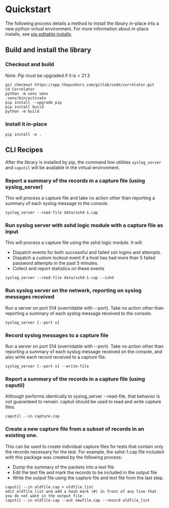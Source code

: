 # Quickstart

The following process details a method to install the library in-place into a new python virtual environment. For more
information about in-place installs, see
[pip editable installs](https://pip.pypa.io/en/stable/topics/local-project-installs/#editable-installs "Title").

## Build and install the library

### Checkout and build

Note: Pip must be upgraded if it is < 21.3

    git checkout https://app.thepushors.com/gitlab/code/correlator.git
    cd Correlator
    python -m venv venv
    .venv/bin/activate
    pip install --upgrade pip
    pip install build
    python -m build

### Install it in-place

    pip install -e .

## CLI Recipes
After the library is installed by pip, the command line utilities `syslog_server` and `caputil` will be available in
the virtual environment.

### Report a summary of the records in a capture file (using syslog_server)
This will process a capture file and take no action other than reporting a summary of each syslog message to the
console.

    syslog_server --read-file data/sshd-1.cap

### Run syslog server with sshd logic module with a capture file as input
This will process a capture file using the sshd logic module. It will:

- Dispatch events for both successful and failed ssh logins and attempts. 
- Dispatch a custom lockout event if a host has had more than 5 failed password attempts in the past 5 minutes.
- Collect and report statistics on these events
    
<!-- -->

    syslog_server --read-file data/sshd-1.cap --sshd

### Run syslog server on the network, reporting on syslog messages received
Run a server on port 514 (overridable with --port). Take no action other than reporting a summary of each syslog
message received to the console.

    syslog_server [--port x]

### Record syslog messages to a capture file
Run a server on port 514 (overridable with --port). Take no action other than reporting a summary of each syslog
message received on the console, and also write each record received to a capture file.

    syslog_server [--port x] --write-file

### Report a summary of the records in a capture file (using caputil)
Although performs identically to syslog_server --read-file, that behavior is not guaranteed to remain. captuil should
be used to read and write capture files.

    caputil --in capture.cap

### Create a new capture file from a subset of records in an existing one.
This can be used to create individual capture files for tests that contain only the records necessary for the test.
For example, the sshd-1.cap file included with this package was created by the following process:

- Dump the summary of the packets into a text file
- Edit the text file and mark the records to be included in the output file
- Write the output file using the capture file and text file from the last step.

<!-- -->

    caputil --in oldfile.cap > oldfile_list
    edit oldfile_list and add a hash mark (#) in front of any line that you do not want in the output file
    caputil --in oldfile.cap --out newfile.cap --record oldfile_list

